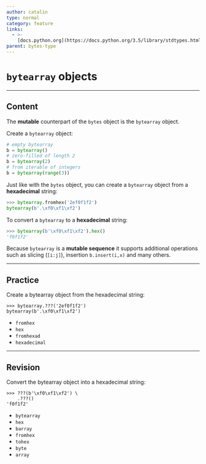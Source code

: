 ```yaml
---
author: catalin
type: normal
category: feature
links:
  - >-
    [docs.python.org](https://docs.python.org/3.5/library/stdtypes.html#bytearray-objects){website}
parent: bytes-type
---
```


# `bytearray` objects


---

## Content

The **mutable** counterpart of the `bytes` object is the `bytearray` object.

Create a `bytearray` object:

```python
# empty bytearray
b = bytearray()
# zero-filled of length 2
b = bytearray(2)
# from iterable of integers
b = bytearray(range(3))
```

Just like with the `bytes` object, you can create a `bytearray` object from a **hexadecimal** string:

```python
>>> bytearray.fromhex('2ef0f1f2')
bytearray(b'.\xf0\xf1\xf2')

```

To convert a `bytearray` to a **hexadecimal** string:

```python
>>> bytearray(b'\xf0\xf1\xf2').hex()
'f0f1f2'

```

Because `bytearray` is a **mutable sequence** it supports additional operations such as slicing (`[i:j]`), insertion `b.insert(i,x)` and many others.


---

## Practice

Create a bytearray object from the hexadecimal string:

    >>> bytearray.???('2ef0f1f2')
    bytearray(b'.\xf0\xf1\xf2')

* `fromhex`
* `hex`
* `fromhexad`
* `hexadecimal`


---

## Revision

Convert the bytearray object into a hexadecimal string:

    >>> ???(b'\xf0\xf1\xf2') \
        .???()
    'f0f1f2'

* `bytearray`
* `hex`
* `barray`
* `fromhex`
* `tohex`
* `byte`
* `array`
